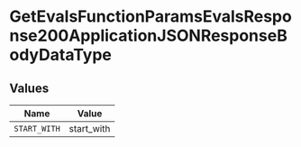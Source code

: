 # GetEvalsFunctionParamsEvalsResponse200ApplicationJSONResponseBodyDataType


## Values

| Name         | Value        |
| ------------ | ------------ |
| `START_WITH` | start_with   |